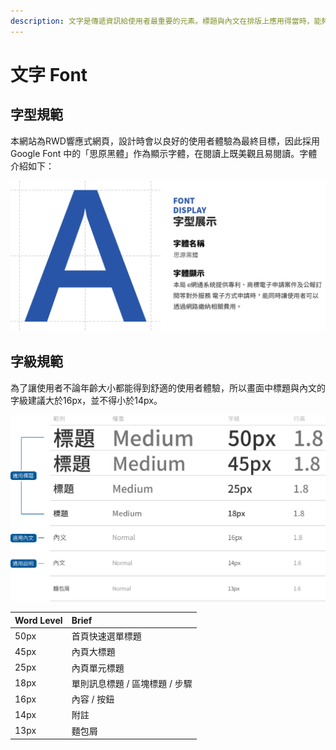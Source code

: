 ```yaml
---
description: 文字是傳遞資訊給使用者最重要的元素。標題與內文在排版上應用得當時，能夠在瀏覽上更加容易區別且有先後與輕重之分。以下會介紹如何使用文字。
---
```


# 文字 Font

## 字型規範

本網站為RWD響應式網頁，設計時會以良好的使用者體驗為最終目標，因此採用Google Font 中的「思原黑體」作為顯示字體，在閱讀上既美觀且易閱讀。字體介紹如下：

![](../.gitbook/assets/font_banner.png)

## 字級規範

為了讓使用者不論年齡大小都能得到舒適的使用者體驗，所以畫面中標題與內文的字級建議大於16px，並不得小於14px。

![](../.gitbook/assets/font_image.png)

| Word Level | Brief |
| :--- | :--- |
| 50px | 首頁快速選單標題 |
| 45px | 內頁大標題 |
| 25px | 內頁單元標題 |
| 18px | 單則訊息標題 / 區塊標題 / 步驟 |
| 16px | 內容 / 按鈕 |
| 14px | 附註 |
| 13px | 麵包屑 |

